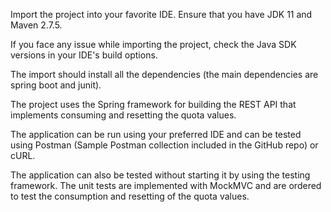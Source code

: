 Import the project into your favorite IDE. Ensure that you have JDK 11 and Maven 2.7.5. 

If you face any issue while importing the project, check the Java SDK versions in your IDE's build options. 

The import should install all the dependencies (the main dependencies are spring boot and junit). 

The project uses the Spring framework for building the REST API that implements consuming and resetting the quota values. 

The application can be run using your preferred IDE and can be tested using Postman (Sample Postman collection included in the GitHub repo) or cURL. 

The application can also be tested without starting it by using the testing framework. The unit tests are implemented with MockMVC and are ordered to test the consumption and resetting of the quota values. 

